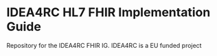 # IDEA4RC HL7 FHIR Implementation Guide
Repository for the IDEA4RC FHIR IG. IDEA4RC is a EU funded project
